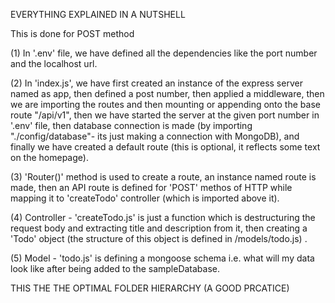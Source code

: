 EVERYTHING EXPLAINED IN A NUTSHELL

This is done for POST method

(1) In '.env' file, we have defined all the dependencies like the port number and the localhost url.

(2) In 'index.js', we have first created an instance of the express server named as app, then defined a post number, then applied a middleware, then we are importing the routes and then mounting or appending onto the base route "/api/v1", then we have started the server at the given port number in '.env' file, then database connection is made (by importing "./config/database"- its just making a connection with MongoDB), and finally we have created a default route (this is optional, it reflects some text on the homepage).

(3) 'Router()' method is used to create a route, an instance named route is made, then an API route is defined for 'POST' methos of HTTP while mapping it to 'createTodo' controller (which is imported above it).

(4) Controller - 'createTodo.js' is just a function which is destructuring the request body and extracting title and description from it, then creating a 'Todo' object (the structure of this object is defined in /models/todo.js) .

(5) Model - 'todo.js' is defining a mongoose schema i.e. what will my data look like after being added to the sampleDatabase.



THIS THE THE OPTIMAL FOLDER HIERARCHY (A GOOD PRCATICE)